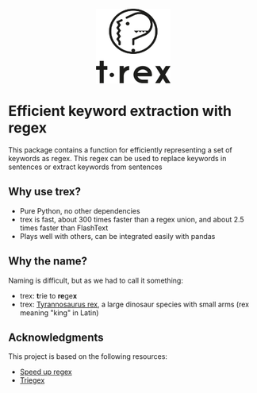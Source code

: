 <p align="center">
<a href="https://github.com/mesejo/trex"><img src="https://raw.githubusercontent.com/mesejo/trex/images/trex_logo.png" width="150" height="150" align="center" /></a>
</p>


# Efficient keyword extraction with regex

This package contains a function for efficiently representing a set of keywords as regex. This regex can be used to replace keywords in sentences or extract keywords 
from sentences

## Why use trex?

- Pure Python, no other dependencies
- trex is fast, about 300 times faster than a regex union, and about 2.5 times faster than FlashText
- Plays well with others, can be integrated easily with pandas

## Why the name?

Naming is difficult, but as we had to call it something:

* trex: **t**rie to **re**ge**x**
* trex: [Tyrannosaurus rex](https://en.wikipedia.org/wiki/Tyrannosaurus), a large dinosaur species with small arms  (rex meaning "king" in Latin)

## Acknowledgments

This project is based on the following resources:

- [Speed up regex](https://stackoverflow.com/questions/42742810/speed-up-millions-of-regex-replacements-in-python-3)
- [Triegex](https://github.com/ZhukovAlexander/triegex) 